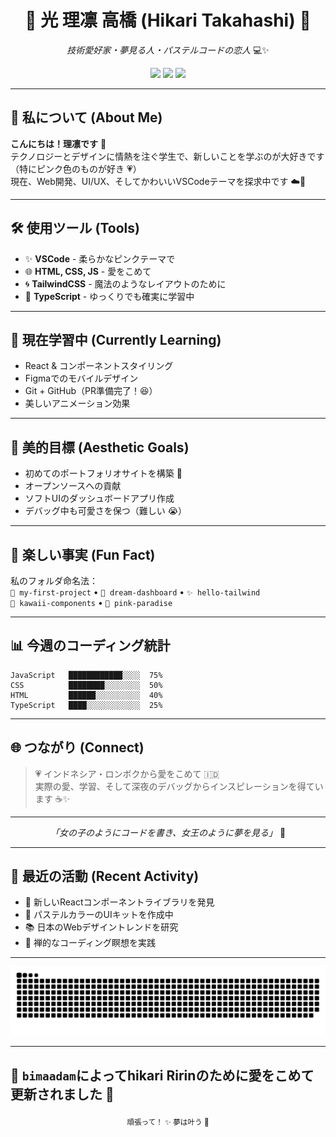 <h1 align="center">🌸 光 理凛 高橋 (Hikari Takahashi) 🌸</h1>
<p align="center">
  <i>技術愛好家・夢見る人・パステルコードの恋人</i> 💻✨
</p>
<p align="center">
  <img src="https://img.shields.io/badge/フロントエンド開発者-%F0%9F%8C%B8-ff69b4" />
  <img src="https://img.shields.io/badge/永遠の学習者-∞-ffc0cb" />
  <img src="https://img.shields.io/badge/コーヒー愛-%E2%98%95%EF%B8%8F-8B4513" />
</p>

---

## 🎋 私について (About Me)
**こんにちは！理凛です** 🌺  
テクノロジーとデザインに情熱を注ぐ学生で、新しいことを学ぶのが大好きです（特にピンク色のものが好き 💗）  
現在、Web開発、UI/UX、そしてかわいいVSCodeテーマを探求中です ☁️🎀

---

## 🛠️ 使用ツール (Tools)
- ✨ **VSCode** - 柔らかなピンクテーマで
- 🌐 **HTML, CSS, JS** - 愛をこめて
- 🌀 **TailwindCSS** - 魔法のようなレイアウトのために
- 📝 **TypeScript** - ゆっくりでも確実に学習中

---

## 🌱 現在学習中 (Currently Learning)
- React & コンポーネントスタイリング
- Figmaでのモバイルデザイン
- Git + GitHub（PR準備完了！😆）
- 美しいアニメーション効果

---

## 🎯 美的目標 (Aesthetic Goals)
- 初めてのポートフォリオサイトを構築 🌸
- オープンソースへの貢献
- ソフトUIのダッシュボードアプリ作成
- デバッグ中も可愛さを保つ（難しい 😭）

---

## 🌙 楽しい事実 (Fun Fact)
私のフォルダ命名法：  
`🌸 my-first-project` • `🌙 dream-dashboard` • `✨ hello-tailwind`  
`🎋 kawaii-components` • `🌺 pink-paradise`

---

## 📊 今週のコーディング統計
```
JavaScript   ████████████░░░░  75%
CSS          ████████░░░░░░░░  50%
HTML         ██████░░░░░░░░░░  40%
TypeScript   ████░░░░░░░░░░░░  25%
```

---

## 🌐 つながり (Connect)
> 💗 インドネシア・ロンボクから愛をこめて 🇮🇩  
> 実際の愛、学習、そして深夜のデバッグからインスピレーションを得ています ☕✨

---

<p align="center">
  <i>「女の子のようにコードを書き、女王のように夢を見る」</i> 👑
</p>

---

## 💫 最近の活動 (Recent Activity)
- 🌸 新しいReactコンポーネントライブラリを発見
- 🎨 パステルカラーのUIキットを作成中
- 📚 日本のWebデザイントレンドを研究
- 🍃 禅的なコーディング瞑想を実践

---

<p align="center">
  <img src="https://raw.githubusercontent.com/Platane/snk/output/github-contribution-grid-snake.svg" alt="snake animation" />
</p>

---

## 💖 `bimaadam`によってhikari Ririnのために愛をこめて更新されました 💖

<p align="center">
  <sub>頑張って！ ✨ 夢は叶う 🌸</sub>
</p>
